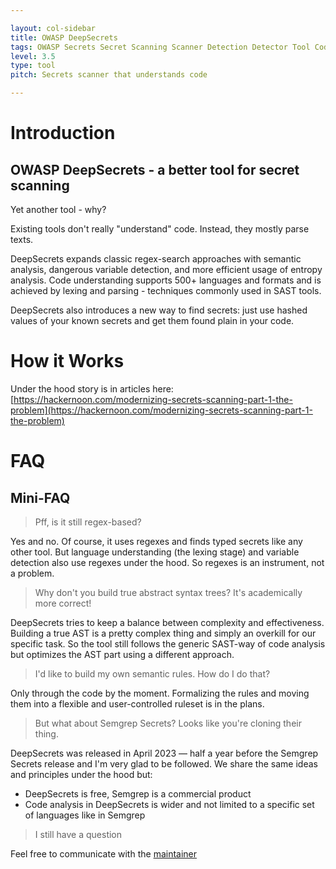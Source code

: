 ```yaml
---

layout: col-sidebar
title: OWASP DeepSecrets
tags: OWASP Secrets Secret Scanning Scanner Detection Detector Tool Code Analysis Analyzer Vulnerability Credential SAST Static Scanner Token Password Secret
level: 3.5
type: tool
pitch: Secrets scanner that understands code

---
```


# Introduction
## OWASP DeepSecrets - a better tool for secret scanning
Yet another tool - why?

Existing tools don't really "understand" code. Instead, they mostly parse texts.

DeepSecrets expands classic regex-search approaches with semantic analysis, dangerous variable detection, and more efficient usage of entropy analysis. Code understanding supports 500+ languages and formats and is achieved by lexing and parsing - techniques commonly used in SAST tools.

DeepSecrets also introduces a new way to find secrets: just use hashed values of your known secrets and get them found plain in your code.

# How it Works

Under the hood story is in articles here: [https://hackernoon.com/modernizing-secrets-scanning-part-1-the-problem](https://hackernoon.com/modernizing-secrets-scanning-part-1-the-problem)

# FAQ

## Mini-FAQ
> Pff, is it still regex-based?

Yes and no. Of course, it uses regexes and finds typed secrets like any other tool. But language understanding (the lexing stage) and variable detection also use regexes under the hood. So regexes is an instrument, not a problem.

> Why don't you build true abstract syntax trees? It's academically more correct!

DeepSecrets tries to keep a balance between complexity and effectiveness. Building a true AST is a pretty complex thing and simply an overkill for our specific task. So the tool still follows the generic SAST-way of code analysis but optimizes the AST part using a different approach.

> I'd like to build my own semantic rules. How do I do that?

Only through the code by the moment. Formalizing the rules and moving them into a flexible and user-controlled ruleset is in the plans.

> But what about Semgrep Secrets? Looks like you're cloning their thing.

DeepSecrets was released in April 2023 — half a year before the Semgrep Secrets release and I'm very glad to be followed. We share the same ideas and principles under the hood but:
- DeepSecrets is free, Semgrep is a commercial product
- Code analysis in DeepSecrets is wider and not limited to a specific set of languages like in Semgrep


> I still have a question

Feel free to communicate with the [maintainer](https://github.com/ntoskernel/deepsecrets/blob/main/pyproject.toml#L6-L8)
